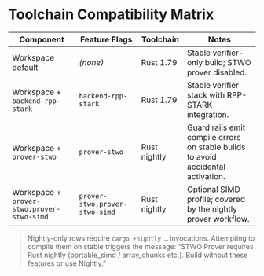 # Toolchain Compatibility Matrix

| Component | Feature Flags | Toolchain | Notes |
| --- | --- | --- | --- |
| Workspace default | *(none)* | Rust 1.79 | Stable verifier-only build; STWO prover disabled. |
| Workspace + `backend-rpp-stark` | `backend-rpp-stark` | Rust 1.79 | Stable verifier stack with RPP-STARK integration. |
| Workspace + `prover-stwo` | `prover-stwo` | Rust nightly | Guard rails emit compile errors on stable builds to avoid accidental activation. |
| Workspace + `prover-stwo,prover-stwo-simd` | `prover-stwo,prover-stwo-simd` | Rust nightly | Optional SIMD profile; covered by the nightly prover workflow. |

> Nightly-only rows require `cargo +nightly …` invocations. Attempting to compile them on stable triggers the message:
> “STWO Prover requires Rust nightly (portable_simd / array_chunks etc.). Build without these features or use Nightly.”
